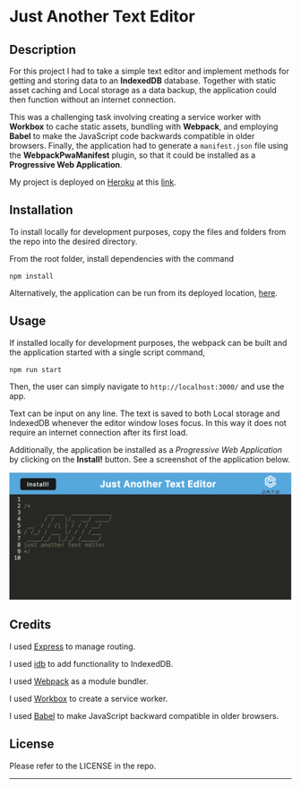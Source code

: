 # Just Another Text Editor

## Description 

For this project I had to take a simple text editor and implement methods for getting and storing data to an **IndexedDB** database. Together with static asset caching and Local storage as a data backup, the application could then function without an internet connection.

This was a challenging task involving creating a service worker with **Workbox** to cache static assets, bundling with **Webpack**, and employing **Babel** to make the JavaScript code backwards compatible in older browsers. Finally, the application had to generate a ```manifest.json``` file using the **WebpackPwaManifest** plugin, so that it could be installed as a **Progressive Web Application**.

My project is deployed on [Heroku](https://www.heroku.com/) at this [link](https://floating-eyrie-53578-efda4f2185f3.herokuapp.com/).


## Installation

To install locally for development purposes, copy the files and folders from the repo into the desired directory.

From the root folder, install dependencies with the command
```
npm install
```

Alternatively, the application can be run from its deployed location, [here](https://floating-eyrie-53578-efda4f2185f3.herokuapp.com/).

## Usage 

If installed locally for development purposes, the webpack can be built and the application started with a single script command,
```
npm run start
```
Then, the user can simply navigate to ```http://localhost:3000/``` and use the app.

Text can be input on any line. The text is saved to both Local storage and IndexedDB whenever the editor window loses focus. In this way it does not require an internet connection after its first load.

Additionally, the application be installed as a *Progressive Web Application* by clicking on the **Install!** button. See a screenshot of the application below.

![JATE Screenshot](assets/images/jate.png)


## Credits

I used [Express](https://www.npmjs.com/package/express/v/4.18.2) to manage routing.

I used [idb](https://www.npmjs.com/package/idb) to add functionality to IndexedDB.

I used [Webpack](https://www.npmjs.com/package/webpack) as a module bundler.

I used [Workbox](https://www.npmjs.com/package/workbox-webpack-plugin) to create a service worker.

I used [Babel](https://babeljs.io/) to make JavaScript backward compatible in older browsers.


## License

Please refer to the LICENSE in the repo.

---
